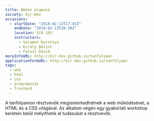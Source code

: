```yaml
---
title: Webes alapozó
society: Kir-Dev
occasions:
  - startDate: "2018-02-13T17:45Z"
    endDate: "2018-02-13T20:30Z"
    location: SCH 103
    instructors:
      - Salamon Dorottya
      - Király Bálint
      - Falusi Dávid
moreInfoURL: http://kir-dev.github.io/tanfolyam/
applicationFormURL: http://kir-dev.github.io/tanfolyam/
tags:
  - web
  - html
  - css
  - programozás
  - frontend
---
```


A tanfolyamon résztvevők megismerkedhetnek a web működésével, a HTML és a CSS világával. Az alkalom végén egy gyakorlati workshop keretein belül mélyíthetik el tudásukat a résztvevők.
